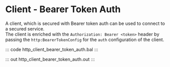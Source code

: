 # Client - Bearer Token Auth

A client, which is secured with Bearer token auth can be used to connect to
a secured service.<br/>
The client is enriched with the `Authorization: Bearer <token>` header by
passing the `http:BearerTokenConfig` for the `auth` configuration of the
client.

::: code http_client_bearer_token_auth.bal :::

::: out http_client_bearer_token_auth.out :::